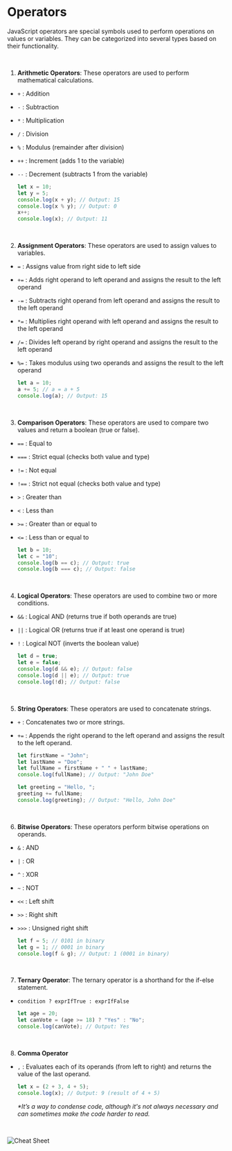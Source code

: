 # Operators

JavaScript operators are special symbols used to perform operations on values or variables. They can be categorized into several types based on their functionality.

<br> 

1. **Arithmetic Operators**: These operators are used to perform mathematical calculations.

- `+` : Addition
- `-` : Subtraction
- `*` : Multiplication
- `/` : Division
- `%` : Modulus (remainder after division)
- `++` : Increment (adds 1 to the variable)
- `--` : Decrement (subtracts 1 from the variable)

    ```jsx
    let x = 10;
    let y = 5;
    console.log(x + y); // Output: 15
    console.log(x % y); // Output: 0
    x++;
    console.log(x); // Output: 11
    ```

<br>

2. **Assignment Operators**: These operators are used to assign values to variables.

- `=` : Assigns value from right side to left side
- `+=` : Adds right operand to left operand and assigns the result to the left operand
- `-=` : Subtracts right operand from left operand and assigns the result to the left operand
- `*=` : Multiplies right operand with left operand and assigns the result to the left operand
- `/=` : Divides left operand by right operand and assigns the result to the left operand
- `%=` : Takes modulus using two operands and assigns the result to the left operand

    ```jsx
    let a = 10;
    a += 5; // a = a + 5
    console.log(a); // Output: 15
    ```

<br>

3. **Comparison Operators**: These operators are used to compare two values and return a boolean (true or false).

- `==` : Equal to
- `===` : Strict equal (checks both value and type)
- `!=` : Not equal
- `!==` : Strict not equal (checks both value and type)
- `>` : Greater than
- `<` : Less than
- `>=` : Greater than or equal to
- `<=` : Less than or equal to

    ```jsx
    let b = 10;
    let c = "10";
    console.log(b == c); // Output: true
    console.log(b === c); // Output: false
    ```

<br>

4. **Logical Operators**: These operators are used to combine two or more conditions.

- `&&` : Logical AND (returns true if both operands are true)
- `||` : Logical OR (returns true if at least one operand is true)
- `!` : Logical NOT (inverts the boolean value)

    ```jsx
    let d = true;
    let e = false;
    console.log(d && e); // Output: false
    console.log(d || e); // Output: true
    console.log(!d); // Output: false
    ```

<br>

5. **String Operators**: These operators are used to concatenate strings.
- `+` : Concatenates two or more strings.
- `+=` : Appends the right operand to the left operand and assigns the result to the left operand.
    
    ```jsx
    let firstName = "John";
    let lastName = "Doe";
    let fullName = firstName + " " + lastName;
    console.log(fullName); // Output: "John Doe"

    let greeting = "Hello, ";
    greeting += fullName;
    console.log(greeting); // Output: "Hello, John Doe"
    ```
<br>

6. **Bitwise Operators**: These operators perform bitwise operations on operands.

- `&` : AND
- `|` : OR
- `^` : XOR
- `~` : NOT
- `<<` : Left shift
- `>>` : Right shift
- `>>>` : Unsigned right shift
    
    ```jsx
    let f = 5; // 0101 in binary
    let g = 1; // 0001 in binary
    console.log(f & g); // Output: 1 (0001 in binary)
    ```

<br>

7. **Ternary Operator**: The ternary operator is a shorthand for the if-else statement.

- `condition ? exprIfTrue : exprIfFalse`

    ```jsx
    let age = 20;
    let canVote = (age >= 18) ? "Yes" : "No";
    console.log(canVote); // Output: Yes
    ```

<br>

8. **Comma Operator**

- `,` : Evaluates each of its operands (from left to right) and returns the value of the last operand.

    ```jsx
    let x = (2 + 3, 4 + 5);
    console.log(x); // Output: 9 (result of 4 + 5)
    ```

    _*It’s a way to condense code, although it's not always necessary and can sometimes make the code harder to read._
<br>

![Cheat Sheet](https://pbs.twimg.com/media/FQOqfKtVUAQ3Ckx?format=jpg&name=large)